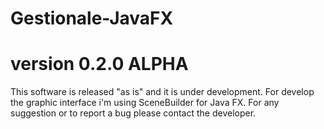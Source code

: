 # Gestionale-JavaFX
# version 0.2.0 ALPHA

This software is released "as is" and it is under development. For develop the graphic interface i'm using SceneBuilder for Java FX. 
For any suggestion or to report a bug please contact the developer.
